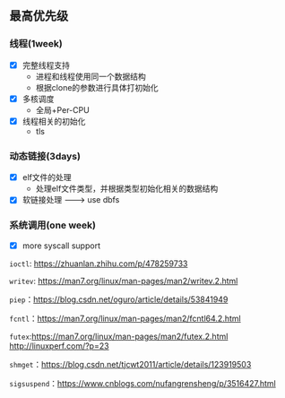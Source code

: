 ## 最高优先级

### 线程(1week)

- [x] 完整线程支持
  - 进程和线程使用同一个数据结构
  - 根据clone的参数进行具体打初始化
- [x] 多核调度
  - 全局+Per-CPU
- [x] 线程相关的初始化
  - tls

### 动态链接(3days)

- [x] elf文件的处理
  - 处理elf文件类型，并根据类型初始化相关的数据结构
- [x] 软链接处理 ---> use dbfs

### 系统调用(one week)

- [x] more syscall support

`ioctl`: https://zhuanlan.zhihu.com/p/478259733

`writev`: https://man7.org/linux/man-pages/man2/writev.2.html 

`piep`：https://blog.csdn.net/oguro/article/details/53841949

`fcntl`：https://man7.org/linux/man-pages/man2/fcntl64.2.html

`futex`:https://man7.org/linux/man-pages/man2/futex.2.html   http://linuxperf.com/?p=23

`shmget`：https://blog.csdn.net/tjcwt2011/article/details/123919503

`sigsuspend`：https://www.cnblogs.com/nufangrensheng/p/3516427.html